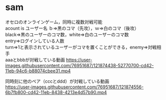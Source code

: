 # sam
オセロのオンラインゲーム，同時に複数対戦可能<br>
acount is ユーザー名
ｂ⇒黒のコマ（先攻），ｗ⇒白のコマ（後攻）<br>
black⇒黒のユーザーのコマ数，white⇒白のユーザーのコマ数<br>
entry⇒ログインしている人数<br>
turn⇒1と表示されているユーザーがコマを置くことができる，enemy⇒対戦相手<br>
aaaとbbbが対戦している動画
https://user-images.githubusercontent.com/76951687/121874438-52770700-cd42-11eb-94c6-b88074cbee31.mp4




同時刻に他のペア（cccとddd）が対戦している動画<br>
https://user-images.githubusercontent.com/76951687/121874556-6b7fb800-cd42-11eb-8438-4213e4d57b90.mp4
